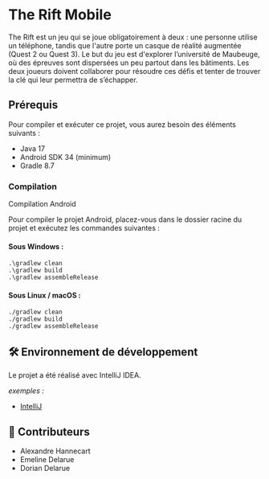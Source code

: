 # The Rift Mobile

The Rift est un jeu qui se joue obligatoirement à deux : une personne utilise un téléphone, tandis que l'autre porte un casque de réalité augmentée (Quest 2 ou Quest 3). 
Le but du jeu est d'explorer l’université de Maubeuge, où des épreuves sont dispersées un peu partout dans les bâtiments. Les deux joueurs doivent collaborer pour résoudre ces défis et tenter de trouver la clé qui leur permettra de s’échapper.

## Prérequis

Pour compiler et exécuter ce projet, vous aurez besoin des éléments suivants :
  - Java 17
  - Android SDK 34 (minimum)
  - Gradle 8.7

### Compilation

Compilation Android

Pour compiler le projet Android, placez-vous dans le dossier racine du projet et exécutez les commandes suivantes :

#### Sous Windows :

```
.\gradlew clean
.\gradlew build
.\gradlew assembleRelease
```

#### Sous Linux / macOS :

```
./gradlew clean
./gradlew build
./gradlew assembleRelease
```

## 🛠️ Environnement de développement

Le projet a été réalisé avec IntelliJ IDEA.

_exemples :_
* [IntelliJ ](https://www.jetbrains.com/fr-fr/idea/)

## 👥 Contributeurs

  - Alexandre Hannecart
  - Emeline Delarue
  - Dorian Delarue

